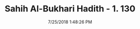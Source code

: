 ---
title        : "Sahih Al-Bukhari Hadith - 1. 130"
date         : 7/25/2018 1:48:26 PM
draft        : false
type         : "hadith"
layout       : "hadith"
BookCode     : "SHB"
VolumeNumber : "1"
HadithNumber : "130"
categories  :  ["Knowledge-Teaching religious knowledge to some people only, fearing that others will not understand it"]
tags  :  ["Anas bin Malik"]
---